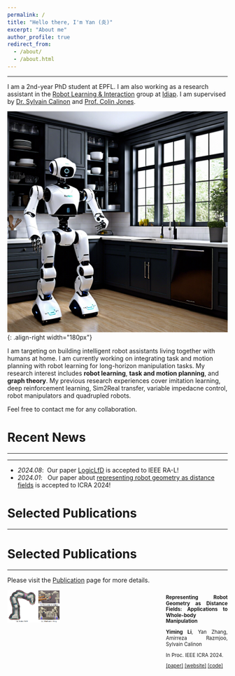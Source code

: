 ```yaml
---
permalink: /
title: "Hello there, I'm Yan (炎)"
excerpt: "About me"
author_profile: true
redirect_from: 
  - /about/
  - /about.html
---
```

---
I am a 2nd-year PhD student at EPFL. I am also working as a research assistant in the [Robot Learning & Interaction](https://www.idiap.ch/en/scientific-research/robot-learning-and-interaction) group at [Idiap](https://www.idiap.ch/en). I am supervised by [Dr. Sylvain Calinon](https://calinon.ch/index.htm) and [Prof. Colin Jones](https://people.epfl.ch/colin.jones). 

![Research goals](/images/kitchen_robot.png){: .align-right width="180px"}

I am targeting on building intelligent robot assistants living together with humans at home. I am currently working on integrating task and motion planning with robot learning for long-horizon manipulation tasks. My research interest includes **robot learning**, **task and motion planning**, and **graph theory**. My previous research experiences cover imitation learning, deep reinforcement learning, Sim2Real transfer, variable impedacne control, robot manipulators and quadrupled robots. 

Feel free to contact me for any collaboration.

# Recent News
---
---
- *2024.08*: &nbsp;Our paper [LogicLfD](https://ieeexplore.ieee.org/abstract/document/10569055/) is accepted to IEEE RA-L!
- *2024.01*: &nbsp; Our paper about [representing robot geometry as distance fields](https://arxiv.org/pdf/2307.00533) is accepted to ICRA 2024!

# Selected Publications
---
# Selected Publications
---
Please visit the [Publication](https://ollieyzhang.github.io/publications/) page for more details.



<div class='paper-box' style="display: flex; align-items: flex-start;">
  <div class='paper-box-image' style="flex: 0 0 auto; width: 40%;">
    <div>
      <img src='images/RDF.png' alt="sym" style="width: 60%;">
    </div>
  </div>
  <div class='paper-box-text' style="flex: 1; padding-left: 20px; text-align: justify;" markdown="1">
  </div>

<div class='paper-box-text' style="flex: 1; text-align: justify; font-size: 0.9em;">
    <p style="font-size: 0.9em; line-height: 1.2;">
      <strong>Representing Robot Geometry as Distance Fields: Applications to Whole-body Manipulation</strong>
    </p>
    <p style="font-size: 0.9em; line-height: 1.2;">
      <strong>Yiming Li</strong>, Yan Zhang, Amirreza Razmjoo, Sylvain Calinon
    </p>
    <p style="font-size: 0.9em; line-height: 1.2;">
      In Proc. IEEE ICRA 2024.
    </p>
    <p style="font-size: 0.9em; line-height: 1.2;">
      <a href="https://arxiv.org/pdf/2307.00533">[paper]</a> <a href="https://sites.google.com/view/lrdf">[website]</a> <a href="https://github.com/yimingli1998/RDF">[code]</a>
    </p>
  </div>

</div>
  
